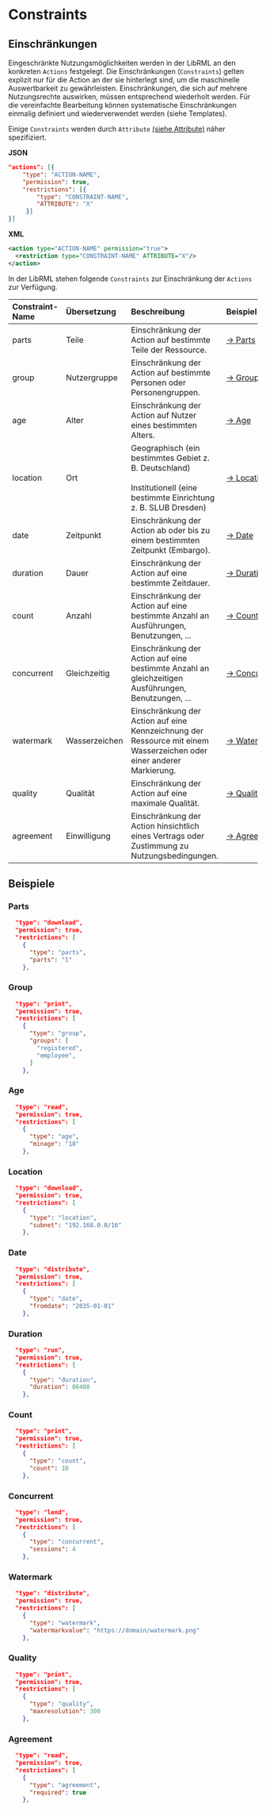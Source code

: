 # Constraints
## Einschränkungen

Eingeschränkte Nutzungsmöglichkeiten werden in der LibRML an den konkreten `Actions` festgelegt. Die Einschränkungen (`Constraints`) gelten explizit nur für die Action an der sie hinterlegt sind, um die maschinelle Auswertbarkeit zu gewährleisten. Einschränkungen, die sich auf mehrere Nutzungsrechte auswirken, müssen entsprechend wiederholt werden. Für die vereinfachte Bearbeitung können systematische Einschränkungen einmalig definiert und wiederverwendet werden (siehe Templates).

Einige `Constraints` werden durch `Attribute` [(siehe Attribute)](attributes.md) näher spezifiziert.

**JSON**

```json
"actions": [{
    "type": "ACTION-NAME",
    "permission": true,
    "restrictions": [{
        "type": "CONSTRAINT-NAME",
        "ATTRIBUTE": "X"
     }]
}]
```

**XML**

```xml
<action type="ACTION-NAME" permission="true">
  <restriction type="CONSTRAINT-NAME" ATTRIBUTE="X"/>
</action>
```

In der LibRML stehen folgende `Constraints` zur Einschränkung der `Actions` zur Verfügung.

| Constraint-Name | Übersetzung | Beschreibung | Beispiel |
| :-------------- | :--------- | :---------- |:------- |
| parts | Teile | Einschränkung der Action auf bestimmte Teile der Ressource. | [→&nbsp;Parts](#parts) |
| group | Nutzergruppe | Einschränkung der Action auf bestimmte Personen oder Personengruppen. | [→&nbsp;Group](#group)|
| age | Alter | Einschränkung der Action auf Nutzer eines bestimmten Alters. | [→&nbsp;Age](#age) |
| location | Ort | Geographisch (ein bestimmtes Gebiet z. B. Deutschland)<br/><br/>Institutionell (eine bestimmte Einrichtung z. B. SLUB Dresden) | [→&nbsp;Location](#location)|
| date | Zeitpunkt | Einschränkung der Action ab oder bis zu einem bestimmten Zeitpunkt (Embargo). | [→&nbsp;Date](#date)|
| duration | Dauer | Einschränkung der Action auf eine bestimmte Zeitdauer. | [→&nbsp;Duration](#duration) |
| count | Anzahl | Einschränkung der Action auf eine bestimmte Anzahl an Ausführungen, Benutzungen, ... | [→&nbsp;Count](#count)|
| concurrent | Gleichzeitig | Einschränkung der Action auf eine bestimmte Anzahl an gleichzeitigen Ausführungen, Benutzungen, ... | [→&nbsp;Concurrent](#concurrent) |
| watermark | Wasserzeichen | Einschränkung der Action auf eine Kennzeichnung der Ressource mit einem Wasserzeichen oder einer anderer Markierung. | [→&nbsp;Watermark](#watermark)|
| quality | Qualität | Einschränkung der Action auf eine maximale Qualität. | [→&nbsp;Quality](#quality)|
| agreement | Einwilligung | Einschränkung der Action hinsichtlich eines Vertrags oder Zustimmung zu Nutzungsbedingungen. | [→&nbsp;Agreement](#agreement)|


## Beispiele

### Parts

```json
  "type": "download",
  "permission": true,
  "restrictions": [
    {
      "type": "parts",
      "parts": "1"
    },
```

### Group

```json
  "type": "print",
  "permission": true,
  "restrictions": [
    {
      "type": "group",
      "groups": [
        "registered",
        "employee",
      ]
    },
```

### Age
```json
  "type": "read",
  "permission": true,
  "restrictions": [
    {
      "type": "age",
      "minage": "18"
    },
```

### Location

```json
  "type": "download",
  "permission": true,
  "restrictions": [
    {
      "type": "location",
      "subnet": "192.168.0.0/16"
    },
```

### Date

```json
  "type": "distribute",
  "permission": true,
  "restrictions": [
    {
      "type": "date",
      "fromdate": "2035-01-01"
    },
```

### Duration

```json
  "type": "run",
  "permission": true,
  "restrictions": [
    {
      "type": "duration",
      "duration": 86400
    },
```

### Count

```json
  "type": "print",
  "permission": true,
  "restrictions": [
    {
      "type": "count",
      "count": 10
    },
```

### Concurrent

```json
  "type": "lend",
  "permission": true,
  "restrictions": [
    {
      "type": "concurrent",
      "sessions": 4
    },
```

### Watermark

```json
  "type": "distribute",
  "permission": true,
  "restrictions": [
    {
      "type": "watermark",
      "watermarkvalue": "https://domain/watermark.png"
    },
```


### Quality

```json
  "type": "print",
  "permission": true,
  "restrictions": [
    {
      "type": "quality",
      "maxresolution": 300
    },
```

### Agreement

```json
  "type": "read",
  "permission": true,
  "restrictions": [
    {
      "type": "agreement",
      "required": true
    },
```
